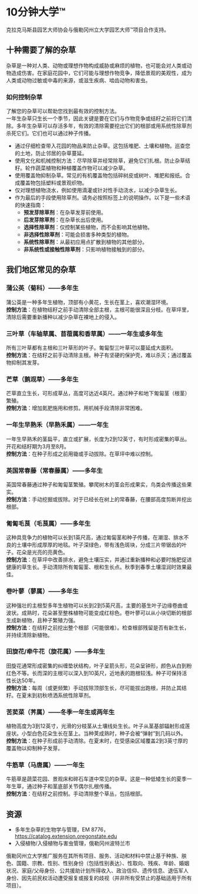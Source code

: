 # 10分钟大学™

克拉克马斯县园艺大师协会与俄勒冈州立大学园艺大师™项目合作支持。

## 十种需要了解的杂草

杂草是一种对人类、动物或理想作物构成威胁或麻烦的植物，也可能会对人类或动物造成伤害。在家庭花园中，它们可能与理想作物竞争，降低景观的美观性，成为人类或动物过敏或中毒的来源，或滋生疾病、啮齿动物和害虫。

### 如何控制杂草

了解您的杂草可以帮助您找到最有效的控制方法。  
一年生杂草只生长一个季节，因此关键是要在它们与作物竞争或结籽之前将它们清除。多年生杂草可以存活多年，有效的清除需要挖出它们的根部或用系统性除草剂杀死它们。它们也可以通过种子传播。

- 通过仔细检查带入花园的物品来防止杂草。这包括堆肥、土壤和植物。巡查您的土地，防止邻居的杂草蔓延。
- 使用文化和机械控制方法：尽早除草并经常除草，避免它们扎根。防止杂草结籽。轮作蔬菜植物和种植覆盖作物可以减少杂草。
- 使用覆盖物抑制杂草。常见的有机覆盖物包括碎树皮或树叶、堆肥和报纸。合成覆盖物包括塑料或景观织物。
- 仅对理想植物浇水，例如使用滴灌或针对性手动浇水，以减少杂草生长。
- 作为最后的手段使用除草剂。请务必按照标签上的说明操作。以下是一些术语的快速指南：
  - **预发芽除草剂**：在杂草发芽前使用。
  - **后发芽除草剂**：在杂草长出后使用。
  - **选择性除草剂**：仅控制某些植物，而不会影响其他植物。
  - **非选择性除草剂**：可能会损害多种类型的植物。
  - **系统性除草剂**：从最初应用点扩散到植物的其他部分。
  - **非系统性或接触性除草剂**：只影响植物接触到的部分。

## 我们地区常见的杂草

### 蒲公英（菊科）——多年生  
蒲公英是一种多年生植物，顶部有小黄花，生长在茎上，喜欢潮湿环境。  
**控制方法**：在植物结籽之前手动清除全部主根，主根可能很深且分枝。在草坪里，清除后需要重新播种以减少杂草在裸地上的侵入。

### 三叶草（车轴草属、苜蓿属和香草属）——一年生或多年生  
所有三叶草都有主根和三叶草形的叶子。匍匐型三叶草可以蔓延成大面积。  
**控制方法**：在结籽之前手动清除主根。种子有坚硬的保护壳，难以杀灭；通过覆盖物抑制其发芽。

### 芒草（鹅观草）——多年生  
芒草直立生长，可形成草丛，高度可达近4英尺。通过种子和地下匍匐茎（根茎）繁殖。  
**控制方法**：增加氮肥施用和修剪。用机械手段清除非常困难。

### 一年生早熟禾（早熟禾属）——一年生  
一年生早熟禾的茎扁平，直立或扩展，长度为2到12英寸，有时形成密集的草丛。开花和结籽期为3月至8月。  
**控制方法**：在种子形成之前用锄或手动拔除。在草坪中难以控制。

### 英国常春藤（常春藤属）——多年生  
英国常春藤通过种子和匍匐茎繁殖。攀爬树木的茎会形成果实，鸟类会传播这些果实。  
**控制方法**：手动挖掘或拔除。对于已经长在树上的常春藤，在腰部高度剪断并挖出根部。

### 匍匐毛茛（毛茛属）——多年生  
这种具竞争力的植物可以长到1英尺高，通过匍匐茎和种子传播，在潮湿、排水不良的土壤中形成厚厚的地毯。叶子深绿色，带有浅色斑块，分成三片带锯齿的叶子。花朵是光亮的亮黄色。  
**控制方法**：在草坪中改善排水，避免土壤压实，并通过重新播种和必要时施肥促进健康的草生长。手动清除所有匍匐茎、根和生长点。秋季到春季土壤湿润时效果最佳。

### 卷叶蓼（蓼属）——多年生  
这种强壮的主根型多年生植物可以长到2到5英尺高，主要的基生叶子边缘卷曲或波状。成熟时，花朵甚至整株植物可能变成红棕色。卷叶蓼可以从小块切断的根部生成新植物，且种子繁殖力强。  
**控制方法**：在结籽之前挖出整个根部（可能很难）。检查根部残留是否有新生长，并持续清除新植物。

### 田旋花/牵牛花（旋花属）——多年生  
田旋花通常形成密集的纠缠垫状结构，叶子呈箭头形，花朵呈钟形，颜色从白到粉红色不等。长而深的主根可以深入到10英尺，近地表的跑根较浅。种子可保持活性长达50年。  
**控制方法**：每周（或更频繁）手动拔除顶部生长，尽可能拔出跑根，并防止其结籽。在夏末到初秋喷洒系统性除草剂。

### 苦荬菜（荠属）——冬季一年生或两年生  
植物高度为3到12英寸，光滑的分枝茎从土壤线处生长。叶子从茎基部辐射形成莲座状。小型白色花朵生长在茎上。当种荚成熟时，种子会被“弹射”到几码以外。  
**控制方法**：在种子形成前手动清除。在夏末时，在受感染区域覆盖2到3英寸厚的覆盖物以抑制种子发芽。

### 牛筋草（马唐属）——一年生  
牛筋草是蔬菜花园、景观床和碎石车道中常见的杂草。这是一种低矮生长的夏季一年生草，通过种子和茎底部关节偶尔扎根传播。  
**控制方法**：在结籽之前控制。手动清除整个草丛，包括根部。

## 资源

- 多年生杂草的生物学与管理，EM 8776，https://catalog.extension.oregonstate.edu  
- 入侵植物/入侵植物与害虫管理，俄勒冈州波特兰市  

俄勒冈州立大学推广服务在其所有项目、服务、活动和材料中禁止基于种族、肤色、国籍、宗教、性别、性别身份（包括性别表达）、性取向、残疾、年龄、婚姻状况、家庭/父母身份、公共援助计划所得收入、政治信仰、遗传信息、退伍军人身份、因先前民权活动遭受报复或报复的歧视（并非所有受禁止的基础适用于所有项目）。